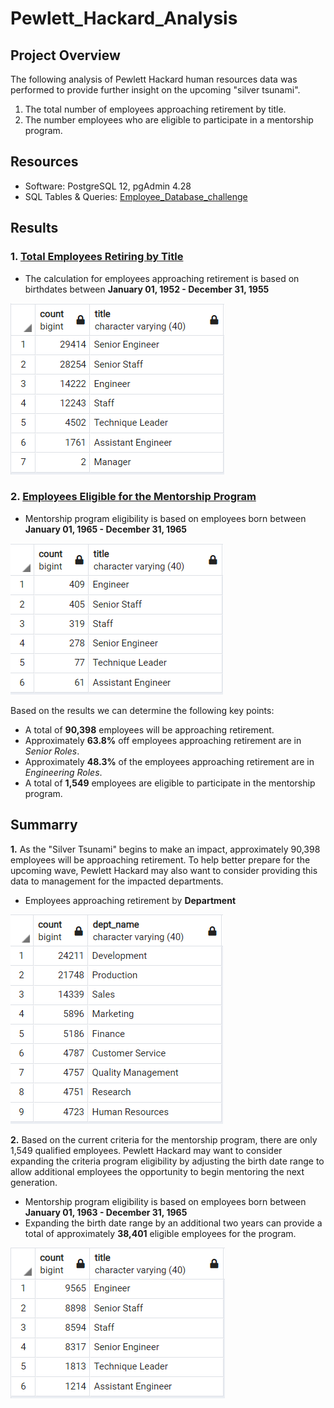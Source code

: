 # Pewlett_Hackard_Analysis

## Project Overview

The following analysis of Pewlett Hackard human resources data was performed to provide further insight on the upcoming "silver tsunami".
 
1. The total number of employees approaching retirement by title.
2. The number employees who are eligible to participate in a mentorship program.

## Resources 

- Software: PostgreSQL 12, pgAdmin 4.28
- SQL Tables & Queries: [Employee_Database_challenge](Queries/Employee_Database_challenge.sql)

## Results

### 1. [Total Employees Retiring by Title](Data/unique_titles.csv)

- The calculation for employees approaching retirement is based on birthdates between **January 01, 1952 - December 31, 1955**

<kbd><img src="Data/additional_analysis/retiring_titles.PNG"/><kbd>

### 2. [Employees Eligible for the Mentorship Program](Data/mentorship_eligibility.csv)

- Mentorship program eligibility is based on employees born between **January 01, 1965 - December 31, 1965**

<kbd><img src="Data/additional_analysis/mentorship_titles.PNG"/><kbd>

Based on the results we can determine the following key points: 

- A total of **90,398** employees will be approaching retirement. 
- Approximately **63.8%** off employees approaching retirement are in *Senior Roles*.
- Approximately **48.3%** of the employees approaching retirement are in *Engineering Roles*.
- A total of **1,549** employees are eligible to participate in the mentorship program.  

## Summarry 

**1.** As the "Silver Tsunami" begins to make an impact, approximately 90,398 employees will be approaching retirement. To help better prepare for the upcoming wave, Pewlett Hackard may also want to consider providing this data to management for the impacted departments.  

 - Employees approaching retirement by **Department**

<kbd><img src="Data/additional_analysis/retiring_departments.PNG"/><kbd>

**2.** Based on the current criteria for the mentorship program, there are only 1,549 qualified employees. Pewlett Hackard may want to consider expanding the criteria program eligibility by adjusting the birth date range to allow additional employees the opportunity to begin mentoring the next generation.   

 - Mentorship program eligibility is based on employees born between **January 01, 1963 - December 31, 1965**
 - Expanding the birth date range by an additional two years can provide a total of approximately **38,401** eligible employees for the program. 
 
<kbd><img src="Data/additional_analysis/expanded_titles.PNG"/><kbd>
